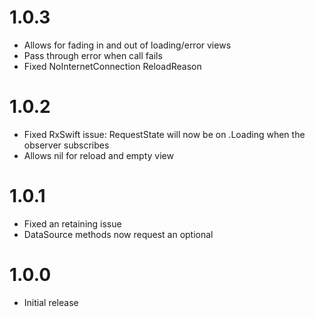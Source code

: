 # 1.0.3

- Allows for fading in and out of loading/error views
- Pass through error when call fails
- Fixed NoInternetConnection ReloadReason

# 1.0.2

- Fixed RxSwift issue: RequestState will now be on .Loading when the observer subscribes
- Allows nil for reload and empty view

# 1.0.1

- Fixed an retaining issue
- DataSource methods now request an optional

# 1.0.0

- Initial release